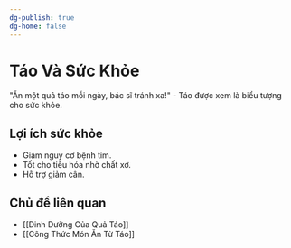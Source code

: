 ```yaml
---
dg-publish: true
dg-home: false
---
```

# Táo Và Sức Khỏe
"Ăn một quả táo mỗi ngày, bác sĩ tránh xa!" - Táo được xem là biểu tượng cho sức khỏe.

## Lợi ích sức khỏe
- Giảm nguy cơ bệnh tim.
- Tốt cho tiêu hóa nhờ chất xơ.
- Hỗ trợ giảm cân.

## Chủ đề liên quan
- [[Dinh Dưỡng Của Quả Táo]]
- [[Công Thức Món Ăn Từ Táo]]
